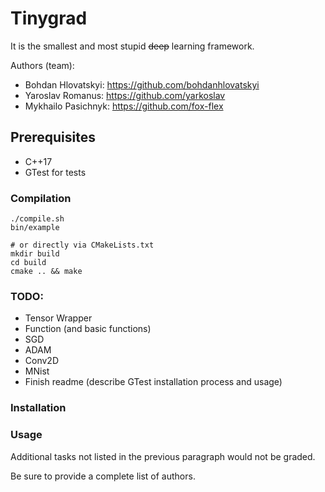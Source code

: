 # Tinygrad

It is the smallest and most stupid ~~deep~~ learning framework.


Authors (team):
- Bohdan Hlovatskyi: https://github.com/bohdanhlovatskyi
- Yaroslav Romanus: https://github.com/yarkoslav
- Mykhailo Pasichnyk: https://github.com/fox-flex

## Prerequisites

- C++17
- GTest for tests

### Compilation

```shell
./compile.sh
bin/example

# or directly via CMakeLists.txt
mkdir build
cd build
cmake .. && make
```

### TODO:
- Tensor Wrapper
- Function (and basic functions)  
- SGD
- ADAM  
- Conv2D
- MNist
- Finish readme (describe GTest installation process and usage)

### Installation


### Usage

  
Additional tasks not listed in the previous paragraph would not be graded.

Be sure to provide a complete list of authors.

